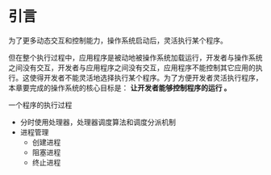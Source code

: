 # 引言

为了更多动态交互和控制能力，操作系统启动后，灵活执行某个程序。

但在整个执行过程中，应用程序是被动地被操作系统加载运行，开发者与操作系统之间没有交互，开发者与应用程序之间没有交互，应用程序不能控制其它应用的执行。这使得开发者不能灵活地选择执行某个程序。为了方便开发者灵活执行程序，本章要完成的操作系统的核心目标是： **让开发者能够控制程序的运行 。**

一个程序的执行过程

- 分时使用处理器，处理器调度算法和调度分派机制
- 进程管理
  - 创建进程
  - 阻塞进程
  - 终止进程